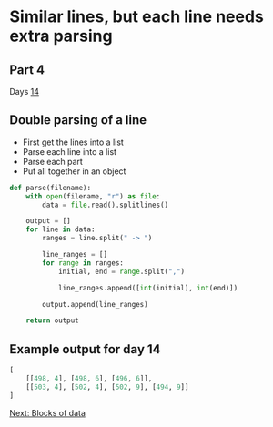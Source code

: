 # Similar lines, but each line needs extra parsing

## Part 4

Days [14](https://adventofcode.com/2022/day/14/input)

## Double parsing of a line

- First get the lines into a list
- Parse each line into a list
- Parse each part
- Put all together in an object

```python
def parse(filename):
    with open(filename, "r") as file:
        data = file.read().splitlines()

    output = []
    for line in data:
        ranges = line.split(" -> ")

        line_ranges = []
        for range in ranges:
            initial, end = range.split(",")

            line_ranges.append([int(initial), int(end)])

        output.append(line_ranges)

    return output
```

## Example output for day 14

```python
[
    [[498, 4], [498, 6], [496, 6]],
    [[503, 4], [502, 4], [502, 9], [494, 9]]
]
```

[Next: Blocks of data](./12.blocks.md)
